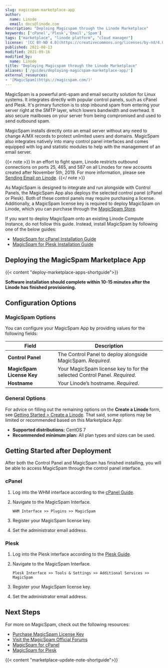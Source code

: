 ```yaml
---
slug: magicspam-marketplace-app
author:
  name: Linode
  email: docs@linode.com
description: "Deploing Magicspam through the Linode Marketplace"
keywords: ['cPanel','Plesk','Email','Spam']
tags: ["marketplace", "linode platform", "cloud manager"]
license: '[CC BY-ND 4.0](https://creativecommons.org/licenses/by-nd/4.0)'
published: 2021-08-13
modified: 2021-09-16
modified_by:
  name: Linode
title: "Deploying Magicspam through the Linode Marketplace"
aliases: ['/guides/deploying-magicspam-marketplace-app/']
external_resources:
- '[MagicSpam](https://magicspam.com/)'
---
```


MagicSpam is a powerful anti-spam and email security solution for Linux systems. It integrates directly with popular control panels, such as cPanel and Plesk. It's primary function is to stop inbound spam from entering your server right at the SMTP layer, which lowers bandwidth and overhead. It also secure mailboxes on your server from being compromised and used to send outbound spam.

MagicSpam installs directly onto an email server without any need to change A/MX records to protect unlimited users and domains. MagicSpam also integrates natively into many control panel interfaces and comes equipped with log and statistic modules to help with the management of an email server.

{{< note >}}
In an effort to fight spam, Linode restricts outbound connections on ports 25, 465, and 587 on all Linodes for new accounts created after November 5th, 2019. For more information, please see [Sending Email on Linode](https://www.linode.com/docs/email/running-a-mail-server/#sending-email-on-linode).
{{</ note >}}

As MagicSpam is designed to integrate and run alongside with Control Panels, the MagicSpam App also deploys the selected control panel (cPanel or Plesk). Both of these control panels may require purchasing a license. Additionally, a MagicSpam license key is required to deploy MagicSpam on Linode, which you can purchase through the [MagicSpam Store](https://www.magicspam.com/store.php).

If you want to deploy MagicSpam onto an existing Linode Compute Instance, do not follow this guide. Instead, install MagicSpam by following one of the below guides:

* [MagicSpam for cPanel Installation Guide](https://www.magicspam.com/download/products/MSWHMC/InstallationGuide.pdf)
* [MagicSpam for Plesk Installation Guide](https://www.magicspam.com/download/products/MSPPRO/InstallationGuide.pdf)

## Deploying the MagicSpam Marketplace App

{{< content "deploy-marketplace-apps-shortguide">}}

**Software installation should complete within 10-15 minutes after the Linode has finished provisioning.**

## Configuration Options

### MagicSpam Options

You can configure your MagicSpam App by providing values for the following fields:

 **Field** | **Description**
------------------ | ---------------
 **Control Panel** | The Control Panel to deploy alongside MagicSpam. *Required*.
 **MagicSpam License Key** | Your MagicSpam license key to for the selected Control Panel. *Required*.
 **Hostname** | Your Linode’s hostname. *Required*.

### General Options

For advice on filling out the remaining options on the **Create a Linode** form, see [Getting Started > Create a Linode](/docs/guides/getting-started/#create-a-linode). That said, some options may be limited or recommended based on this Marketplace App:

- **Supported distributions:** CentOS 7
- **Recommended minimum plan:** All plan types and sizes can be used.

## Getting Started after Deployment

After both the Control Panel and MagicSpam has finished installing, you will be able to access MagicSpam through the control panel interface.

### cPanel

1.  Log into the WHM interface according to the [cPanel Guide](https://www.linode.com/marketplace/apps/cpanel/cpanel/).

2.  Navigate to the MagicSpam Interface.

        WHM Interface >> Plugins >> MagicSpam

3.  Register your MagicSpam license key.

4.  Set the administrator email address.

### Plesk

1.  Log into the Plesk interface according to the [Plesk Guide](https://www.linode.com/marketplace/apps/plesk/plesk/).

2.  Navigate to the MagicSpam Interface.

        Plesk Interface >> Tools & Settings >> Additional Services >> MagicSpam

3.  Register your MagicSpam license key.

4.  Set the administrator email address.

## Next Steps

For more on MagicSpam, check out the following resources:

* [Purchase MagicSpam License Key](https://www.magicspam.com/store)
* [Visit the MagicSpam Official Forums](https://forums.magicspam.com)
* [MagicSpam for cPanel](https://www.magicspam.com/anti-spam-protection-cpanel.php)
* [MagicSpam for Plesk](https://www.magicspam.com/anti-spam-protection-plesk.php)

{{< content "marketplace-update-note-shortguide">}}